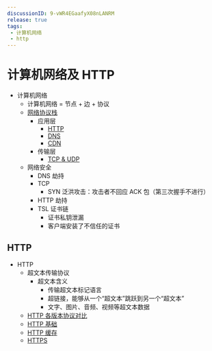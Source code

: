 ```yaml
---
discussionID: 9-vWR4EGaafyX08nLANRM
release: true
tags:
 - 计算机网络
 - http
---
```


# 计算机网络及 HTTP

- 计算机网络
  - 计算机网络 = 节点 + 边 + 协议
  - [网络协议栈](#网络协议栈)
    - 应用层
      - [HTTP](#http)
      - [DNS](./DNS.md)
      - [CDN](./CDN.md)
    - 传输层
      - [TCP & UDP](./TCP%20%26%20UDP.md)
  - 网络安全
    - DNS 劫持
    - TCP
      - SYN 泛洪攻击：攻击者不回应 ACK 包（第三次握手不进行）
    - HTTP 劫持
    - TSL 证书链
      - 证书私钥泄漏
      - 客户端安装了不信任的证书

## HTTP

- HTTP
  - 超文本传输协议
    - 超文本含义
      - 传输超文本标记语言
      - 超链接，能够从一个“超文本”跳跃到另一个“超文本”
      - 文字、图片、音频、视频等超文本数据
  - [HTTP 各版本协议对比](./HTTP%20各版本协议对比发展.md)
  - [HTTP 基础](./前端必知的%20http%20基础.md)
  - [HTTP 缓存](./HTTP%20缓存.md)
  - [HTTPS](./HTTPS.md)